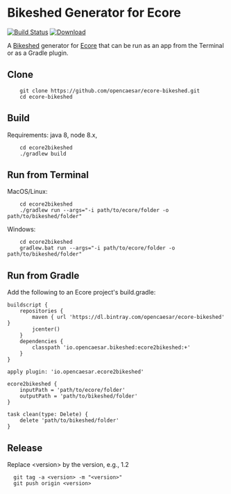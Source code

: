# Bikeshed Generator for Ecore

[![Build Status](https://travis-ci.org/opencaesar/ecore-bikeshed.svg?branch=master)](https://travis-ci.org/opencaesar/ecore-bikeshed)
[ ![Download](https://api.bintray.com/packages/opencaesar/ecore-bikeshed/ecore2bikeshed/images/download.svg) ](https://bintray.com/opencaesar/ecore-bikeshed/ecore2bikeshed/_latestVersion)

A [Bikeshed](https://github.com/tabatkins/bikeshed) generator for [Ecore](https://www.eclipse.org/modeling/emf/) that can be run as an app from the Terminal or as a Gradle plugin.

## Clone
```
    git clone https://github.com/opencaesar/ecore-bikeshed.git
    cd ecore-bikeshed
```
      
## Build
Requirements: java 8, node 8.x, 
```
    cd ecore2bikeshed
    ./gradlew build
```

## Run from Terminal

MacOS/Linux:
```
    cd ecore2bikeshed
    ./gradlew run --args="-i path/to/ecore/folder -o path/to/bikeshed/folder"
```
Windows:
```
    cd ecore2bikeshed
    gradlew.bat run --args="-i path/to/ecore/folder -o path/to/bikeshed/folder"
```

## Run from Gradle

Add the following to an Ecore project's build.gradle:
```
buildscript {
	repositories {
		maven { url 'https://dl.bintray.com/opencaesar/ecore-bikeshed' }
		jcenter()
	}
	dependencies {
		classpath 'io.opencaesar.bikeshed:ecore2bikeshed:+'
	}
}

apply plugin: 'io.opencaesar.ecore2bikeshed'

ecore2bikeshed {
	inputPath = 'path/to/ecore/folder'
	outputPath = 'path/to/bikeshed/folder'
}

task clean(type: Delete) {
	delete 'path/to/bikeshed/folder'
}
```

## Release

Replace \<version\> by the version, e.g., 1.2
```
  git tag -a <version> -m "<version>"
  git push origin <version>
```
